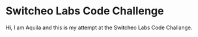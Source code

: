 
# Switcheo Labs Code Challenge

Hi, I am Aquila and this is my attempt at the Switcheo Labs Code Challange.


